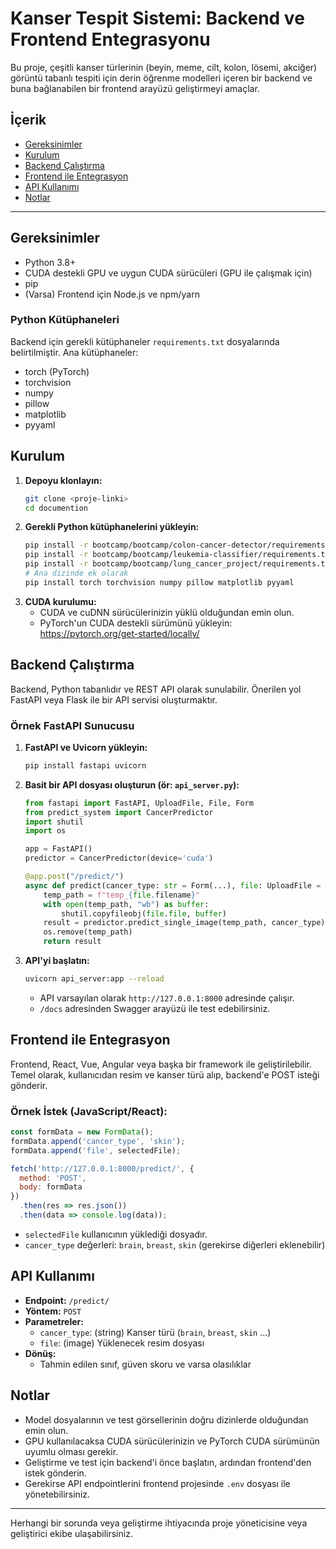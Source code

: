 # Kanser Tespit Sistemi: Backend ve Frontend Entegrasyonu

Bu proje, çeşitli kanser türlerinin (beyin, meme, cilt, kolon, lösemi, akciğer) görüntü tabanlı tespiti için derin öğrenme modelleri içeren bir backend ve buna bağlanabilen bir frontend arayüzü geliştirmeyi amaçlar.

## İçerik
- [Gereksinimler](#gereksinimler)
- [Kurulum](#kurulum)
- [Backend Çalıştırma](#backend-calistirma)
- [Frontend ile Entegrasyon](#frontend-ile-entegrasyon)
- [API Kullanımı](#api-kullanimi)
- [Notlar](#notlar)

---

## Gereksinimler
- Python 3.8+
- CUDA destekli GPU ve uygun CUDA sürücüleri (GPU ile çalışmak için)
- pip
- (Varsa) Frontend için Node.js ve npm/yarn

### Python Kütüphaneleri
Backend için gerekli kütüphaneler `requirements.txt` dosyalarında belirtilmiştir. Ana kütüphaneler:
- torch (PyTorch)
- torchvision
- numpy
- pillow
- matplotlib
- pyyaml

## Kurulum
1. **Depoyu klonlayın:**
   ```bash
   git clone <proje-linki>
   cd documention
   ```
2. **Gerekli Python kütüphanelerini yükleyin:**
   ```bash
   pip install -r bootcamp/bootcamp/colon-cancer-detector/requirements.txt
   pip install -r bootcamp/bootcamp/leukemia-classifier/requirements.txt
   pip install -r bootcamp/bootcamp/lung_cancer_project/requirements.txt
   # Ana dizinde ek olarak
   pip install torch torchvision numpy pillow matplotlib pyyaml
   ```
3. **CUDA kurulumu:**
   - CUDA ve cuDNN sürücülerinizin yüklü olduğundan emin olun.
   - PyTorch'un CUDA destekli sürümünü yükleyin: https://pytorch.org/get-started/locally/

## Backend Çalıştırma
Backend, Python tabanlıdır ve REST API olarak sunulabilir. Önerilen yol FastAPI veya Flask ile bir API servisi oluşturmaktır.

### Örnek FastAPI Sunucusu
1. **FastAPI ve Uvicorn yükleyin:**
   ```bash
   pip install fastapi uvicorn
   ```
2. **Basit bir API dosyası oluşturun (ör: `api_server.py`):**
   ```python
   from fastapi import FastAPI, UploadFile, File, Form
   from predict_system import CancerPredictor
   import shutil
   import os

   app = FastAPI()
   predictor = CancerPredictor(device='cuda')

   @app.post("/predict/")
   async def predict(cancer_type: str = Form(...), file: UploadFile = File(...)):
       temp_path = f"temp_{file.filename}"
       with open(temp_path, "wb") as buffer:
           shutil.copyfileobj(file.file, buffer)
       result = predictor.predict_single_image(temp_path, cancer_type)
       os.remove(temp_path)
       return result
   ```
3. **API'yi başlatın:**
   ```bash
   uvicorn api_server:app --reload
   ```
   - API varsayılan olarak `http://127.0.0.1:8000` adresinde çalışır.
   - `/docs` adresinden Swagger arayüzü ile test edebilirsiniz.

## Frontend ile Entegrasyon
Frontend, React, Vue, Angular veya başka bir framework ile geliştirilebilir. Temel olarak, kullanıcıdan resim ve kanser türü alıp, backend'e POST isteği gönderir.

### Örnek İstek (JavaScript/React):
```js
const formData = new FormData();
formData.append('cancer_type', 'skin');
formData.append('file', selectedFile);

fetch('http://127.0.0.1:8000/predict/', {
  method: 'POST',
  body: formData
})
  .then(res => res.json())
  .then(data => console.log(data));
```
- `selectedFile` kullanıcının yüklediği dosyadır.
- `cancer_type` değerleri: `brain`, `breast`, `skin` (gerekirse diğerleri eklenebilir)

## API Kullanımı
- **Endpoint:** `/predict/`
- **Yöntem:** `POST`
- **Parametreler:**
  - `cancer_type`: (string) Kanser türü (`brain`, `breast`, `skin` ...)
  - `file`: (image) Yüklenecek resim dosyası
- **Dönüş:**
  - Tahmin edilen sınıf, güven skoru ve varsa olasılıklar

## Notlar
- Model dosyalarının ve test görsellerinin doğru dizinlerde olduğundan emin olun.
- GPU kullanılacaksa CUDA sürücülerinizin ve PyTorch CUDA sürümünün uyumlu olması gerekir.
- Geliştirme ve test için backend'i önce başlatın, ardından frontend'den istek gönderin.
- Gerekirse API endpointlerini frontend projesinde `.env` dosyası ile yönetebilirsiniz.

---

Herhangi bir sorunda veya geliştirme ihtiyacında proje yöneticisine veya geliştirici ekibe ulaşabilirsiniz. 